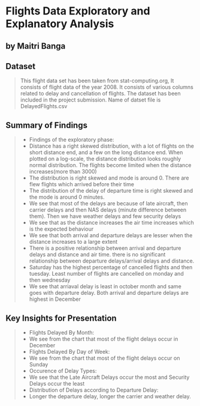 # Flights Data Exploratory and Explanatory Analysis
## by Maitri Banga


## Dataset

> This flight data set has been taken from stat-computing.org, It consists of flight data of the year 2008. It consists of various columns related to delay and cancellation of flights. The dataset has been included in the project submission. Name of datset file is DelayedFlights.csv


## Summary of Findings

> - Findings of the exploratory phase:  
> - Distance has a right skewed distribution, with a lot of flights on the short distance end, and a few on the long distance end. When plotted on a log-scale, the distance distribution looks roughly normal distribution. The flights become limited when the distance increases(more than 3000)  
> - The distribution is right skewed and mode is around 0. There are flew flights which arrived before their time  
> - The distribution of the delay of departure time is right skewed and the mode is around 0 minutes.  
> - We see that most of the delays are because of late aircraft, then carrier delays and then NAS delays (minute difference between them). Then we have weather delays and few security delays  
> - We see that as the distance increases the air time increases which is the expected behaviour  
> - We see that both arrival and departure delays are lesser when the distance increases to a large extent  
> - There is a positive relationship between arrival and departure delays and distance and air time. there is no significant relationship between departure delays/arrival delays and distance.  
> - Saturday has the highest percentage of cancelled flights and then tuesday. Least number of flights are cancelled on monday and then wednesday  
> - We see that arriaval delay is least in october month and same goes with departure delay. Both arrival and departure delays are highest in December  


## Key Insights for Presentation

> - Flights Delayed By Month:  
> - We see from the chart that most of the flight delays occur in December
> - Flights Delayed By Day of Week:  
> - We see from the chart that most of the flight delays occur on Sunday  
> - Occurence of Delay Types:  
> - We see that the Late Aircraft Delays occur the most and Security Delays occur the least  
> - Distribution of Delays according to Departure Delay:  
> - Longer the departure delay, longer the carrier and weather delay.  
